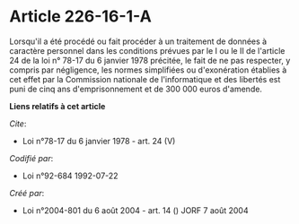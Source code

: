 # Article 226-16-1-A

Lorsqu'il a été procédé ou fait procéder à un traitement de données à caractère personnel dans les conditions prévues par le
I ou le II de l'article 24 de la loi n° 78-17 du 6 janvier 1978 précitée, le fait de ne pas respecter, y compris par
négligence, les normes simplifiées ou d'exonération établies à cet effet par la Commission nationale de l'informatique et des
libertés est puni de cinq ans d'emprisonnement et de 300 000 euros d'amende.

**Liens relatifs à cet article**

_Cite_:

  - Loi n°78-17 du 6 janvier 1978 - art. 24 (V)

_Codifié par_:

  - Loi n°92-684 1992-07-22

_Créé par_:

  - Loi n°2004-801 du 6 août 2004 - art. 14 () JORF 7 août 2004
